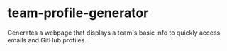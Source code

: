 # team-profile-generator
Generates a webpage that displays a team's basic info to quickly access emails and GitHub profiles.
